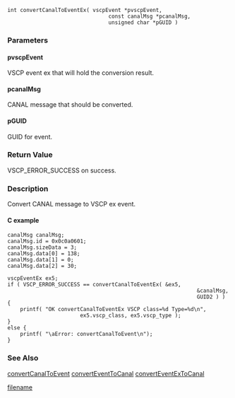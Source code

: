 

```clike
int convertCanalToEventEx( vscpEvent *pvscpEvent, 
                                const canalMsg *pcanalMsg, 
                                unsigned char *pGUID )
```

### Parameters

#### pvscpEvent
VSCP event ex that will hold the conversion result.

#### pcanalMsg
CANAL message that should be converted.

#### pGUID
GUID for event.

### Return Value
VSCP_ERROR_SUCCESS on success. 

### Description
Convert CANAL message to VSCP ex event. 

#### C example

```clike
canalMsg canalMsg;
canalMsg.id = 0x0c0a0601;
canalMsg.sizeData = 3;
canalMsg.data[0] = 138;
canalMsg.data[1] = 0;
canalMsg.data[2] = 30;
 
vscpEventEx ex5;
if ( VSCP_ERROR_SUCCESS == convertCanalToEventEx( &ex5,
                                                            &canalMsg,
                                                            GUID2 ) ) {
    printf( "OK convertCanalToEventEx VSCP class=%d Type=%d\n",
                       ex5.vscp_class, ex5.vscp_type );
}
else {
    printf( "\aError: convertCanalToEvent\n");
}
```

### See Also
[convertCanalToEvent](convertcanaltoevent.md)  [convertEventToCanal](converteventtocanal.md)  [convertEventExToCanal](converteventextocanal.md)



[filename](./bottom_copyright.md ':include')